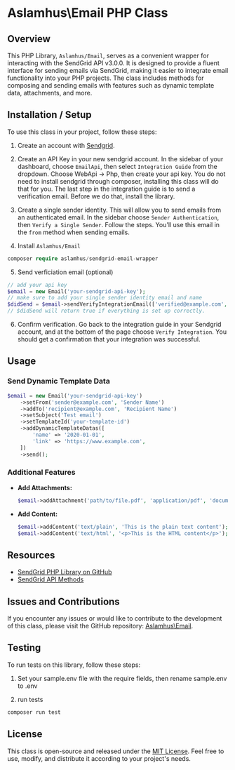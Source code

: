 # Aslamhus\Email PHP Class

## Overview

This PHP Library, `Aslamhus/Email`, serves as a convenient wrapper for interacting with the SendGrid API v3.0.0. It is designed to provide a fluent interface for sending emails via SendGrid, making it easier to integrate email functionality into your PHP projects. The class includes methods for composing and sending emails with features such as dynamic template data, attachments, and more.

## Installation / Setup

To use this class in your project, follow these steps:

1. Create an account with [Sendgrid](https://sendgrid.com).

2. Create an API Key in your new sendgrid account.
   In the sidebar of your dashboard, choose `EmailApi`, then select `Integration Guide` from the dropdown. Choose WebApi -> Php, then create your api key. You do not need to install sendgrid through composer, installing this class will do that for you. The last step in the integration guide is to send a verification email. Before we do that, install the library.

3. Create a single sender identity.
   This will allow you to send emails from an authenticated email. In the sidebar choose `Sender Authentication`, then `Verify a Single Sender`. Follow the steps. You'll use this email in the `from` method when sending emails.
4. Install `Aslamhus/Email`

```php
composer require aslamhus/sendgrid-email-wrapper
```

5. Send verficiation email (optional)

```php
// add your api key
$email = new Email('your-sendgrid-api-key');
// make sure to add your single sender identity email and name
$didSend = $email->sendVerifyIntegrationEmail(['verified@example.com', 'Verified User']);
// $didSend will return true if everything is set up correctly.
```

6. Confirm verification.
   Go back to the integration guide in your Sendgrid account, and at the bottom of the page choose `Verify Integration`. You should get a confirmation that your integration was successful.

## Usage

### Send Dynamic Template Data

```php
$email = new Email('your-sendgrid-api-key')
    ->setFrom('sender@example.com', 'Sender Name')
    ->addTo('recipient@example.com', 'Recipient Name')
    ->setSubject('Test email')
    ->setTemplateId('your-template-id')
    ->addDynamicTemplateDatas([
        'name' => '2020-01-01',
        'link' => 'https://www.example.com',
    ])
    ->send();
```

### Additional Features

- **Add Attachments:**

  ```php
  $email->addAttachment('path/to/file.pdf', 'application/pdf', 'document.pdf');
  ```

- **Add Content:**

  ```php
  $email->addContent('text/plain', 'This is the plain text content');
  $email->addContent('text/html', '<p>This is the HTML content</p>');
  ```

## Resources

- [SendGrid PHP Library on GitHub](https://github.com/sendgrid/sendgrid-php/blob/main/USAGE.md)
- [SendGrid API Methods](https://github.com/sendgrid/sendgrid-php/blob/08514e75789f192c034fdcf18efe6d8b1a7c91da/lib/BaseSendGridClientInterface.php#L65)

## Issues and Contributions

If you encounter any issues or would like to contribute to the development of this class, please visit the GitHub repository: [Aslamhus\Email](https://github.com/aslamhus/Email).

## Testing

To run tests on this library, follow these steps:

1. Set your sample.env file with the require fields, then rename sample.env to .env

2. run tests

```php
composer run test
```

## License

This class is open-source and released under the [MIT License](LICENSE). Feel free to use, modify, and distribute it according to your project's needs.
